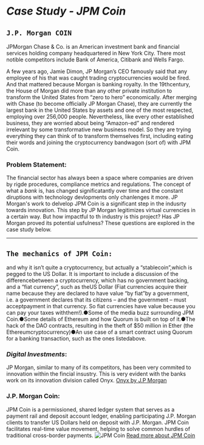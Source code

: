 # **_Case Study - JPM Coin_**
##  **`J.P. Morgan COIN`**
JPMorgan Chase & Co. is an American investment bank and financial services holding company headquartered in New York City. There most notible competitors include Bank of America, Citibank and Wells Fargo.

 A few years ago, Jamie Dimon, JP Morgan’s CEO famously said that any employee of his that was caught trading cryptocurrencies would be fired. And that mattered because Morgan is banking royalty. In the 19​th ​century, the House of Morgan did more than any other private institution to transform the United States from “zero to hero” economically. After merging with Chase (to become officially JP Morgan Chase), they are currently the largest bank in the United States by assets and one of the most respected, employing over 256,000 people. Nevertheless, like every other established business, they are worried about being “Amazon-ed” and rendered irrelevant by some transformative new business model. So they are trying everything they can think of to transform themselves first, including eating their words and joining the cryptocurrency bandwagon (sort of) with JPM Coin.

### **Problem Statement**:
The financial sector has always been a space where companies are driven by rigde procedures, compliance metrics and regulations. The concept of what a *bank* is, has changed significatantly over time and the constant diruptions with technology devlopments only chanlenges it more. JP Morgan's work to delvelop JPM Coin is a significant step in the indusrty towards innovation. This step by JP Morgan legitimizes virtual currencies in a certain way. But how impactful to th industry is this project? Has JP Morgan proved its potential usfulness? These questions are explored in the case study below.

---
## `The mechanics of JPM Coin:`
 and why it isn’t quite a cryptocurrency, but actually a “stablecoin”,which is pegged to the US Dollar. It is important to include a discussion of the differencebetween a cryptocurrency, which has no government backing, and a “fiat currency”, such as theUS Dollar (Fiat currencies acquire their name because they are declared to have value “by fiat”by a government, i.e. a government declares that its citizens – and the government – ​must​acceptpayment in that currency. So fiat currencies have value because you can pay your taxes withthem!).●Some of the media buzz surrounding JPM Coin.●Some details of Ethereum and how Quorum is built on top of it.●The hack of the DAO contracts, resulting in the theft of $50 million in Ether (the Ethereumcryptocurrency)●An use case of a smart contract using Quorum for a banking transaction, such as the ones listedabove.


### *Digital Investments*:
JP Morgan, similar to many of its competitors, has been very commited to innovation within the fincial insustry. This is very evident with the banks work on its innovation division called Onyx.
[Onyx by J.P Morgan](https://www.jpmorgan.com/onyx/index)

### J.P. Morgan Coin:
JPM Coin is a permissioned, shared ledger system that serves as a payment rail and deposit account ledger, enabling participating J.P. Morgan clients to transfer US Dollars held on deposit with J.P. Morgan. JPM Coin facilitates real-time value movement, helping to solve common hurdles of traditional cross-border payments. 
![JPM Coin](https://pbs.twimg.com/media/Etz5U_xVcAQVc0_.jpg)
[Read more about JPM Coin](https://www.jpmorgan.com/solutions/cib/news/digital-coin-payments)